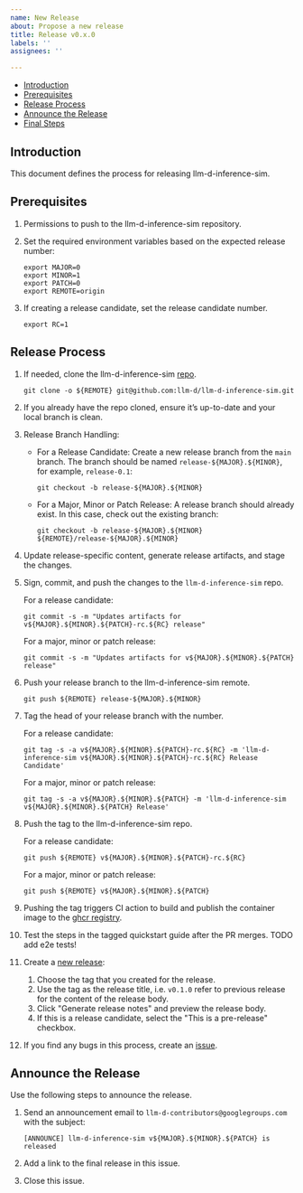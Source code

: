 ```yaml
---
name: New Release
about: Propose a new release
title: Release v0.x.0
labels: ''
assignees: ''

---
```


- [Introduction](#introduction)
- [Prerequisites](#prerequisites)
- [Release Process](#release-process)
- [Announce the Release](#announce-the-release)
- [Final Steps](#final-steps)

## Introduction

This document defines the process for releasing llm-d-inference-sim.

## Prerequisites

1. Permissions to push to the llm-d-inference-sim repository.

2. Set the required environment variables based on the expected release number:

   ```shell
   export MAJOR=0
   export MINOR=1
   export PATCH=0
   export REMOTE=origin
   ```

3. If creating a release candidate, set the release candidate number.

   ```shell
   export RC=1
   ```

## Release Process

1. If needed, clone the llm-d-inference-sim [repo].

   ```shell
   git clone -o ${REMOTE} git@github.com:llm-d/llm-d-inference-sim.git
   ```

2. If you already have the repo cloned, ensure it’s up-to-date and your local branch is clean.

3. Release Branch Handling:
   - For a Release Candidate:
     Create a new release branch from the `main` branch. The branch should be named `release-${MAJOR}.${MINOR}`, for example, `release-0.1`:

     ```shell
     git checkout -b release-${MAJOR}.${MINOR}
     ```

   - For a Major, Minor or Patch Release:
     A release branch should already exist. In this case, check out the existing branch:

     ```shell
     git checkout -b release-${MAJOR}.${MINOR} ${REMOTE}/release-${MAJOR}.${MINOR}
     ```

4. Update release-specific content, generate release artifacts, and stage the changes.

5. Sign, commit, and push the changes to the `llm-d-inference-sim` repo.

   For a release candidate:

    ```shell
    git commit -s -m "Updates artifacts for v${MAJOR}.${MINOR}.${PATCH}-rc.${RC} release"
    ```

   For a major, minor or patch release:

    ```shell
    git commit -s -m "Updates artifacts for v${MAJOR}.${MINOR}.${PATCH} release"
    ```

6. Push your release branch to the llm-d-inference-sim remote.

    ```shell
    git push ${REMOTE} release-${MAJOR}.${MINOR}
    ```

7. Tag the head of your release branch with the number.

   For a release candidate:

    ```shell
    git tag -s -a v${MAJOR}.${MINOR}.${PATCH}-rc.${RC} -m 'llm-d-inference-sim v${MAJOR}.${MINOR}.${PATCH}-rc.${RC} Release Candidate'
    ```

   For a major, minor or patch release:

    ```shell
    git tag -s -a v${MAJOR}.${MINOR}.${PATCH} -m 'llm-d-inference-sim v${MAJOR}.${MINOR}.${PATCH} Release'
    ```

8. Push the tag to the llm-d-inference-sim repo.

   For a release candidate:

    ```shell
    git push ${REMOTE} v${MAJOR}.${MINOR}.${PATCH}-rc.${RC}
    ```

   For a major, minor or patch release:

    ```shell
    git push ${REMOTE} v${MAJOR}.${MINOR}.${PATCH}
    ```

9. Pushing the tag triggers CI action to build and publish the container image to the [ghcr registry].
10. Test the steps in the tagged quickstart guide after the PR merges. TODO add e2e tests! <!-- link to an e2e tests once we have such one -->
11. Create a [new release]:
    1. Choose the tag that you created for the release.
    2. Use the tag as the release title, i.e. `v0.1.0` refer to previous release for the content of the release body.
    3. Click "Generate release notes" and preview the release body.
    4. If this is a release candidate, select the "This is a pre-release" checkbox.
12. If you find any bugs in this process, create an [issue].

## Announce the Release

Use the following steps to announce the release.

1. Send an announcement email to `llm-d-contributors@googlegroups.com` with the subject:

   ```shell
   [ANNOUNCE] llm-d-inference-sim v${MAJOR}.${MINOR}.${PATCH} is released
   ```

2. Add a link to the final release in this issue.

3. Close this issue.

[repo]: https://github.com/llm-d/llm-d-inference-sim
[ghcr registry]: https://github.com/llm-d/llm-d-inference-sim/pkgs/container/llm-d-inference-sim
[new release]: https://github.com/llm-d/llm-d-inference-sim/releases/new
[issue]: https://github.com/llm-d/llm-d-inference-sim/issues/new/choose
